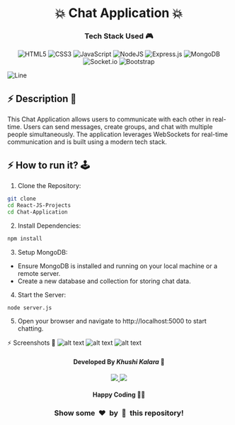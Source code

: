 <h1 align='center'><b>💥 Chat Application 💥</b></h1>

<!-- -------------------------------------------------------------------------------------------------------------- -->

<h3 align='center'>Tech Stack Used 🎮</h3>
<!-- enlist all the technologies used to create this project from them (Remove comment using 'ctrl+z' or 'command+z') -->

<div align='center'>

  ![HTML5](https://img.shields.io/badge/html5-%23E34F26.svg?style=for-the-badge&logo=html5&logoColor=white)
  ![CSS3](https://img.shields.io/badge/css3-%231572B6.svg?style=for-the-badge&logo=css3&logoColor=white)
  ![JavaScript](https://img.shields.io/badge/javascript-%23323330.svg?style=for-the-badge&logo=javascript&logoColor=%23F7DF1E)
  ![NodeJS](https://img.shields.io/badge/node.js-6DA55F?style=for-the-badge&logo=node.js&logoColor=white)
  ![Express.js](https://img.shields.io/badge/express.js-%23404d59.svg?style=for-the-badge&logo=express&logoColor=%2361DAFB)
  ![MongoDB](https://img.shields.io/badge/MongoDB-%234ea94b.svg?style=for-the-badge&logo=mongodb&logoColor=white)
  ![Socket.io](https://img.shields.io/badge/Socket.io-black?style=for-the-badge&logo=socket.io&logoColor=white)
  ![Bootstrap](https://img.shields.io/badge/bootstrap-%238511FA.svg?style=for-the-badge&logo=bootstrap&logoColor=white)
</div>

![Line](https://github.com/Avdhesh-Varshney/WebMasterLog/assets/114330097/4b78510f-a941-45f8-a9d5-80ed0705e847)

<!-- -------------------------------------------------------------------------------------------------------------- -->

## :zap: Description 📃

<div>
  <p>This Chat Application allows users to communicate with each other in real-time. Users can send messages, create groups, and chat with multiple people simultaneously. The application leverages WebSockets for real-time communication and is built using a modern tech stack.</p>
</div>

<!-- -------------------------------------------------------------------------------------------------------------- -->

## :zap: How to run it? 🕹️

1. Clone the Repository:

```bash
git clone 
cd React-JS-Projects
cd Chat-Application
```

2. Install Dependencies:
```bash
npm install
```

3. Setup MongoDB:
  - Ensure MongoDB is installed and running on your local machine or a remote server.
  - Create a new database and collection for storing chat data.

4. Start the Server:
```bash
node server.js
```

5. Open your browser and navigate to http://localhost:5000 to start chatting.
<!-- -------------------------------------------------------------------------------------------------------------- -->
:zap: Screenshots 📸
![alt text](<Screenshot 2024-07-20 115929.png>)
![alt text](<Screenshot 2024-07-20 115841.png>)
![alt text](<Screenshot 2024-07-20 115855.png>)


<!-- -------------------------------------------------------------------------------------------------------------- -->
<h4 align='center'>Developed By <b><i>Khushi Kalara</i></b> 👦</h4>
<p align='center'>
  <a href='https://www.linkedin.com/in/kalrakhushi'>
    <img src='https://img.shields.io/badge/linkedin-%230077B5.svg?style=for-the-badge&logo=linkedin&logoColor=white' />
  </a>
  <a href='https://github.com/abckhush'>
    <img src='https://img.shields.io/badge/github-%23121011.svg?style=for-the-badge&logo=github&logoColor=white' />
  </a>
</p>
<h4 align='center'>Happy Coding 🧑‍💻</h4>
<h3 align="center">Show some &nbsp;❤️&nbsp; by &nbsp;🌟&nbsp; this repository!</h3>


